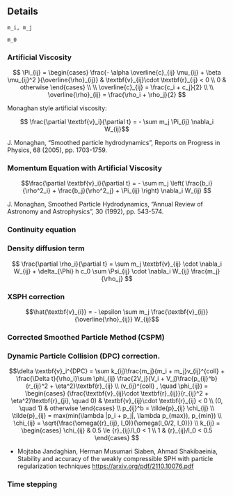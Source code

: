 ## Details

`m_i, m_j`

`m_0`



### Artificial Viscosity


```math

\Pi_{ij} = \begin{cases} \frac{- \alpha \overline{c}_{ij} \mu_{ij} + \beta \mu_{ij}^2 }{\overline{\rho}_{ij}} &  \textbf{v}_{ij}\cdot \textbf{r}_{ij} < 0 \\ 0 &  otherwise \end{cases}

\\
\\
\overline{c}_{ij}  = \frac{c_i + c_j}{2}

\\
\\
\overline{\rho}_{ij} = \frac{\rho_i + \rho_j}{2}

```

Monaghan style artificial viscosity:

```math

\frac{\partial \textbf{v}_i}{\partial t} = - \sum  m_j \Pi_{ij} \nabla_i W_{ij}
```

J. Monaghan, “Smoothed particle hydrodynamics”, Reports on Progress in Physics, 68 (2005), pp. 1703-1759.


### Momentum Equation with Artificial Viscosity

```math
\frac{\partial \textbf{v}_i}{\partial t} = - \sum  m_j \left( \frac{b_i}{\rho^2_i} + \frac{b_j}{\rho^2_j} + \Pi_{ij} \right) \nabla_i W_{ij}

```

J. Monaghan, Smoothed Particle Hydrodynamics, “Annual Review of Astronomy and Astrophysics”, 30 (1992), pp. 543-574.

### Continuity equation

### Density diffusion term

```math

\frac{\partial \rho_i}{\partial t} = \sum  m_j \textbf{v}_{ij} \cdot \nabla_i W_{ij} + \delta_{\Phi} h c_0 \sum \Psi_{ij} \cdot \nabla_i W_{ij} \frac{m_j}{\rho_j}


```


### XSPH correction

```math
\hat{\textbf{v}_{i}} = - \epsilon \sum m_j \frac{\textbf{v}_{ij}}{\overline{\rho}_{ij}} W_{ij}
```

### Corrected Smoothed Particle Method (CSPM) 


### Dynamic Particle Collision (DPC) correction.


```math
\delta \textbf{v}_i^{DPC} = \sum k_{ij}\frac{m_j}{m_i + m_j}v_{ij}^{coll} + \frac{\Delta  t}{\rho_i}\sum \phi_{ij} \frac{2V_j}{V_i + V_j}\frac{p_{ij}^b}{r_{ij}^2 + \eta^2}\textbf{r}_{ij}

\\

(v_{ij}^{coll} , \quad \phi_{ij}) = \begin{cases} (\frac{\textbf{v}_{ij}\cdot \textbf{r}_{ij}}{r_{ij}^2 + \eta^2}\textbf{r}_{ji}, \quad 0) & \textbf{v}_{ij}\cdot \textbf{r}_{ij} < 0 \\ (0, \quad 1) &  otherwise \end{cases}

\\

p_{ij}^b = \tilde{p}_{ij} \chi_{ij} 

\\

\tilde{p}_{ij} = max(min(\lambda |p_i + p_j|, \lambda p_{max}), p_{min})

\\

\chi_{ij}  = \sqrt{\frac{\omega({r}_{ij}, l_0)}{\omega(l_0/2, l_0)}}

\\

k_{ij} =  \begin{cases} \chi_{ij} & 0.5 \le {r}_{ij}/l_0 < 1 \\ 1 & {r}_{ij}/l_0 < 0.5 \end{cases}

```

* Mojtaba Jandaghian, Herman Musumari Siaben, Ahmad Shakibaeinia, Stability and accuracy of the weakly compressible SPH with particle regularization techniques https://arxiv.org/pdf/2110.10076.pdf


### Time stepping

